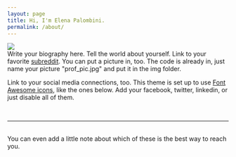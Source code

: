 ```yaml
---
layout: page
title: Hi, I'm Elena Palombini.
permalink: /about/
---
```


<img class="col one right" src="/img/prof_pic.jpg">

<br/>
Write your biography here. Tell the world about yourself. Link to your favorite <a href="http://reddit.com" target="blank">subreddit</a>. You can put a picture in, too. The code is already in, just name your picture "prof_pic.jpg" and put it in the img folder. 

Link to your social media connections, too. This theme is set up to use <a href="http://fortawesome.github.io/Font-Awesome/" target="blank">Font Awesome icons</a>, like the ones below. Add your facebook, twitter, linkedin, or just disable all of them. 


<br/>
<hr/>
<br/>
<span class="contacticon center">
	<a href="mailto:elena.palombini.18@gmail.com"><i class="fa fa-envelope-square"></i></a>
	<a href="https://github.com/elenapalombini" target="_blank"><i class="fa fa-github-square"></i></a>
	<a href="https://www.linkedin.com/in/elena-palombini" target="_blank"><i class="fa fa-linkedin-square"></i></a>
    <!--
	<a href="http://tumblr.com" target="_blank"><i class="fa fa-tumblr-square"></i></a>
	<a href="https://twitter.com" target="_blank"><i class="fa fa-twitter-square"></i></a>
	-->
</span>

<div class="col three caption">
	You can even add a little note about which of these is the best way to reach you.
</div>

